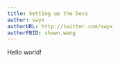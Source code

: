 ```yaml
---
title: Setting up the Docs
author: swyx
authorURL: http://twitter.com/swyx
authorFBID: shawn.wang
---
```


Hello world!
